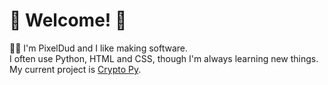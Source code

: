 # :confetti_ball: Welcome! :confetti_ball:
:man_technologist: I'm PixelDud and I like making software.
<br>I often use Python, HTML and CSS, though I'm always learning new things.
<br>My current project is [Crypto Py](https://github.com/PixelDud/Crypto-Py).
